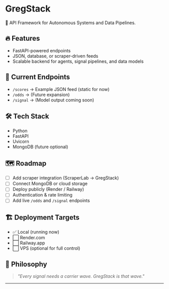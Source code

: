 # GregStack

🧠 API Framework for Autonomous Systems and Data Pipelines.

## 🔥 Features
- FastAPI-powered endpoints
- JSON, database, or scraper-driven feeds
- Scalable backend for agents, signal pipelines, and data models

## 🚀 Current Endpoints
- `/scores` → Example JSON feed (static for now)
- `/odds` → (Future expansion)
- `/signal` → (Model output coming soon)

## 🛠️ Tech Stack
- Python
- FastAPI
- Uvicorn
- MongoDB (future optional)

## 🗺️ Roadmap
- [ ] Add scraper integration (ScraperLab → GregStack)
- [ ] Connect MongoDB or cloud storage
- [ ] Deploy publicly (Render / Railway)
- [ ] Authentication & rate limiting
- [ ] Add live `/odds` and `/signal` endpoints

## 🏗️ Deployment Targets
- ✅ Local (running now)
- ⬜ Render.com
- ⬜ Railway.app
- ⬜ VPS (optional for full control)

## 🚀 Philosophy
> *"Every signal needs a carrier wave. GregStack is that wave."*

---